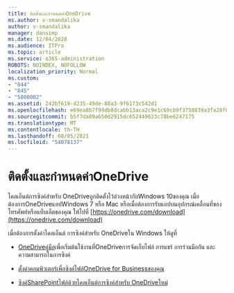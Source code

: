 ```yaml
---
title: ติดตั้งและกําหนดค่าOneDrive
ms.author: v-smandalika
author: v-smandalika
manager: dansimp
ms.date: 12/04/2020
ms.audience: ITPro
ms.topic: article
ms.service: o365-administration
ROBOTS: NOINDEX, NOFOLLOW
localization_priority: Normal
ms.custom:
- "844"
- "845"
- "5800002"
ms.assetid: 242bf619-d235-49de-88a3-9f6173c542d1
ms.openlocfilehash: e69ea8b7f99db8dcabb13aca2c9e1c69cb9f3758839a3fa28f0b0b9a5b6a534c
ms.sourcegitcommit: b5f7da89a650d2915dc652449623c78be6247175
ms.translationtype: MT
ms.contentlocale: th-TH
ms.lasthandoff: 08/05/2021
ms.locfileid: "54078137"
---
```

# <a name="install-and-configure-onedrive"></a>ติดตั้งและกําหนดค่าOneDrive

ไคลเอ็นต์การซิงค์สําหรับ OneDriveถูกติดตั้งไว้ล่วงหน้ากับWindows 10ของคุณ เมื่อต้องการOneDriveแอปWindows 7 หรือ Mac หรือเมื่อต้องการรับแอปบนอุปกรณ์เคลื่อนที่ของโทรศัพท์หรือแท็บเล็ตของคุณ ให้ไปที่ [https://onedrive.com/download](https://onedrive.com/download)
  
เมื่อต้องการตั้งค่าไคลเอ็นต์ การซิงค์สําหรับ OneDriveใน Windows ให้ดูที่
  
- [OneDriveคู่มือ](https://admin.microsoft.com/adminportal/home#/modernonboarding/onedrivequickstartguide)เพื่อเริ่มต้นใช้งานที่OneDriveการจัดเก็บไฟล์ การแชร์ การร่วมมือกัน และความสามารถในการซิงค์

- [ตั้งค่าคอมพิวเตอร์เพื่อซิงค์ไฟล์OneDrive for Businessของคุณ](https://go.microsoft.com/fwlink/?linkid=533375)

- [ซิงค์SharePointไฟล์ด้วยไคลเอ็นต์การซิงค์สําหรับ OneDriveใหม่](https://go.microsoft.com/fwlink/?linkid=871666)
